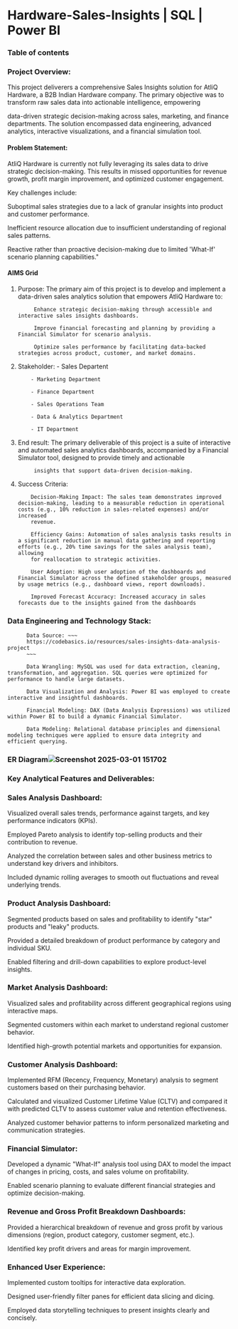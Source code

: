 # Hardware-Sales-Insights | SQL | Power BI
### Table of contents

### Project Overview:

This project deliverers a comprehensive Sales Insights solution for AtliQ Hardware, a B2B Indian Hardware company. The primary objective was to transform raw sales data into actionable intelligence, empowering

data-driven strategic decision-making across sales, marketing, and finance departments. The solution encompassed data engineering, advanced analytics, interactive visualizations, and a financial simulation tool.

#### Problem Statement:
  
AtliQ Hardware is currently not fully leveraging its sales data to drive strategic decision-making. This results in missed opportunities for revenue growth, profit margin improvement, and optimized customer engagement.

Key challenges include:

Suboptimal sales strategies due to a lack of granular insights into product and customer performance.

Inefficient resource allocation due to insufficient understanding of regional sales patterns.

Reactive rather than proactive decision-making due to limited 'What-If' scenario planning capabilities."
  
#### AIMS Grid

1.  Purpose: The primary aim of this project is to develop and implement a data-driven sales analytics solution that empowers AtliQ Hardware to:
   
             Enhance strategic decision-making through accessible and interactive sales insights dashboards.

             Improve financial forecasting and planning by providing a Financial Simulator for scenario analysis.

             Optimize sales performance by facilitating data-backed strategies across product, customer, and market domains.

3. Stakeholder:
           - Sales Departent
   
           - Marketing Department

           - Finance Department 

           - Sales Operations Team

           - Data & Analytics Department

           - IT Department 

 
 5. End result: The primary deliverable of this project is a suite of interactive and automated sales analytics dashboards, accompanied by a Financial Simulator tool, designed to provide timely and actionable 

             insights that support data-driven decision-making.

 6. Success Criteria:
    
            Decision-Making Impact: The sales team demonstrates improved decision-making, leading to a measurable reduction in operational costs (e.g., 10% reduction in sales-related expenses) and/or increased 
            revenue.

            Efficiency Gains: Automation of sales analysis tasks results in a significant reduction in manual data gathering and reporting efforts (e.g., 20% time savings for the sales analysis team), allowing 
            for reallocation to strategic activities.

            User Adoption: High user adoption of the dashboards and Financial Simulator across the defined stakeholder groups, measured by usage metrics (e.g., dashboard views, report downloads).

            Improved Forecast Accuracy: Increased accuracy in sales forecasts due to the insights gained from the dashboards

 ### Data Engineering and Technology Stack:

           
          Data Source: ~~~
          https://codebasics.io/resources/sales-insights-data-analysis-project
          ~~~
 
          Data Wrangling: MySQL was used for data extraction, cleaning, transformation, and aggregation. SQL queries were optimized for performance to handle large datasets.
          
          Data Visualization and Analysis: Power BI was employed to create interactive and insightful dashboards.

          Financial Modeling: DAX (Data Analysis Expressions) was utilized within Power BI to build a dynamic Financial Simulator.
          
          Data Modeling: Relational database principles and dimensional modeling techniques were applied to ensure data integrity and efficient querying.


### ER Diagram![Screenshot 2025-03-01 151702](https://github.com/user-attachments/assets/ebee9822-f620-4b83-8c0e-2e853b89ed00)

### Key Analytical Features and Deliverables:

### Sales Analysis Dashboard:

Visualized overall sales trends, performance against targets, and key performance indicators (KPIs).

Employed Pareto analysis to identify top-selling products and their contribution to revenue.

Analyzed the correlation between sales and other business metrics to understand key drivers and inhibitors.

Included dynamic rolling averages to smooth out fluctuations and reveal underlying trends.

### Product Analysis Dashboard:

Segmented products based on sales and profitability to identify "star" products and "leaky" products.

Provided a detailed breakdown of product performance by category and individual SKU.

Enabled filtering and drill-down capabilities to explore product-level insights.

### Market Analysis Dashboard:

Visualized sales and profitability across different geographical regions using interactive maps.

Segmented customers within each market to understand regional customer behavior.

Identified high-growth potential markets and opportunities for expansion.

### Customer Analysis Dashboard:

Implemented RFM (Recency, Frequency, Monetary) analysis to segment customers based on their purchasing behavior.

Calculated and visualized Customer Lifetime Value (CLTV) and compared it with predicted CLTV to assess customer value and retention effectiveness.

Analyzed customer behavior patterns to inform personalized marketing and communication strategies.

### Financial Simulator:

Developed a dynamic "What-If" analysis tool using DAX to model the impact of changes in pricing, costs, and sales volume on profitability.

Enabled scenario planning to evaluate different financial strategies and optimize decision-making.

### Revenue and Gross Profit Breakdown Dashboards:

Provided a hierarchical breakdown of revenue and gross profit by various dimensions (region, product category, customer segment, etc.).

Identified key profit drivers and areas for margin improvement.

### Enhanced User Experience:

Implemented custom tooltips for interactive data exploration.

Designed user-friendly filter panes for efficient data slicing and dicing.

Employed data storytelling techniques to present insights clearly and concisely.


